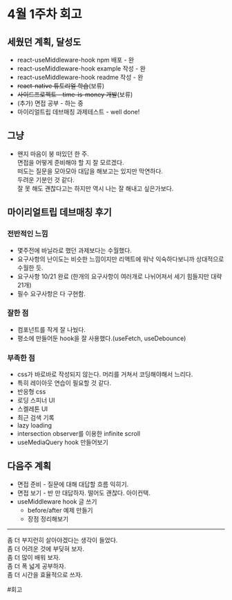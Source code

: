 # 4월 1주차 회고

## 세웠던 계획, 달성도

- react-useMiddleware-hook npm 배포 - 완
- react-useMiddleware-hook example 작성 - 완
- react-useMiddleware-hook readme 작성 - 완
- ~~react-native 튜토리얼 학습~~(보류)
- ~~사이드프로젝트 - time-is-money 개발~~(보류)
- (추가) 면접 공부 - 하는 중
- 마이리얼트립 데브매칭 과제테스트 - well done!

## 그냥

- 왠지 마음이 붕 떠있던 한 주.  
  면접을 어떻게 준비해야 할 지 잘 모르겠다.  
  떠도는 질문을 모아모아 대답을 해보고는 있지만 막연하다.  
  두려운 기분인 것 같다.  
  잘 못 해도 괜찮다고는 하지만 역시 나는 잘 해내고 싶은가보다.

## 마이리얼트립 데브매칭 후기

### 전반적인 느낌

- 몇주전에 바닐라로 했던 과제보다는 수월했다.
- 요구사항의 난이도는 비슷한 느낌이지만 리액트에 워낙 익숙하다보니까 상대적으로 수월한 듯.
- 요구사항 10/21 완료 (한개의 요구사항이 여러개로 나뉘어져서 세기 힘들지만 대략 21개)
- 필수 요구사항은 다 구현함.

### 잘한 점

- 컴포넌트를 작게 잘 나눴다.
- 평소에 만들어둔 hook을 잘 사용했다.(useFetch, useDebounce)

### 부족한 점

- css가 바로바로 작성되지 않는다. 머리를 거쳐서 코딩해야해서 느리다.
- 특히 레이아웃 연습이 필요할 것 같다.
- 반응형 css
- 로딩 스피너 UI
- 스켈레톤 UI
- 최근 검색 기록
- lazy loading
- intersection observer를 이용한 infinite scroll
- useMediaQuery hook 만들어보기

## 다음주 계획

- 면접 준비 - 질문에 대해 대답할 흐름 익히기.
- 면접 보기 - 반 만 대답하자. 떨어도 괜찮다. 아이컨택.
- useMiddleware hook 글 쓰기
  - before/after 예제 만들기
  - 장점 정리해보기

---

좀 더 부지런히 살아야겠다는 생각이 들었다.  
좀 더 어려운 것에 부딪혀 보자.  
좀 더 많이 배워 보자.  
좀 더 폭 넓게 공부하자.  
좀 더 시간을 효율적으로 쓰자.

#회고
